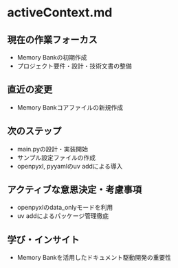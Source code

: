 # activeContext.md

## 現在の作業フォーカス
- Memory Bankの初期作成
- プロジェクト要件・設計・技術文書の整備

## 直近の変更
- Memory Bankコアファイルの新規作成

## 次のステップ
- main.pyの設計・実装開始
- サンプル設定ファイルの作成
- openpyxl, pyyamlのuv addによる導入

## アクティブな意思決定・考慮事項
- openpyxlのdata_onlyモードを利用
- uv addによるパッケージ管理徹底

## 学び・インサイト
- Memory Bankを活用したドキュメント駆動開発の重要性
